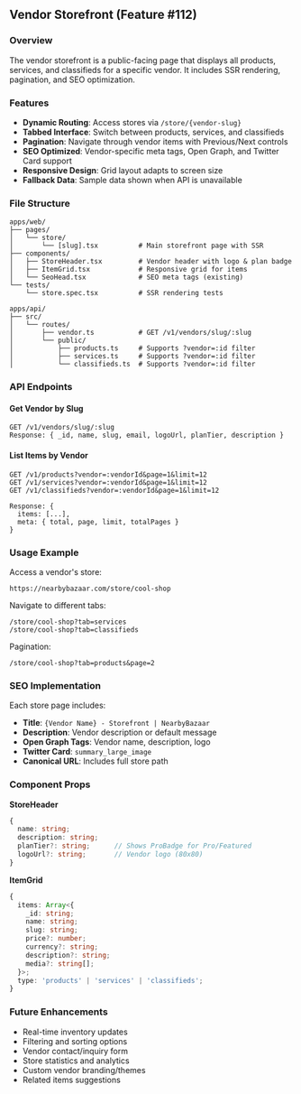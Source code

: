 ## Vendor Storefront (Feature #112)

### Overview

The vendor storefront is a public-facing page that displays all products, services, and classifieds for a specific vendor. It includes SSR rendering, pagination, and SEO optimization.

### Features

- **Dynamic Routing**: Access stores via `/store/{vendor-slug}`
- **Tabbed Interface**: Switch between products, services, and classifieds
- **Pagination**: Navigate through vendor items with Previous/Next controls
- **SEO Optimized**: Vendor-specific meta tags, Open Graph, and Twitter Card support
- **Responsive Design**: Grid layout adapts to screen size
- **Fallback Data**: Sample data shown when API is unavailable

### File Structure

```
apps/web/
├── pages/
│   └── store/
│       └── [slug].tsx          # Main storefront page with SSR
├── components/
│   ├── StoreHeader.tsx         # Vendor header with logo & plan badge
│   ├── ItemGrid.tsx            # Responsive grid for items
│   └── SeoHead.tsx             # SEO meta tags (existing)
└── tests/
    └── store.spec.tsx          # SSR rendering tests

apps/api/
├── src/
│   └── routes/
│       ├── vendor.ts           # GET /v1/vendors/slug/:slug
│       └── public/
│           ├── products.ts     # Supports ?vendor=:id filter
│           ├── services.ts     # Supports ?vendor=:id filter
│           └── classifieds.ts  # Supports ?vendor=:id filter
```

### API Endpoints

#### Get Vendor by Slug

```
GET /v1/vendors/slug/:slug
Response: { _id, name, slug, email, logoUrl, planTier, description }
```

#### List Items by Vendor

```
GET /v1/products?vendor=:vendorId&page=1&limit=12
GET /v1/services?vendor=:vendorId&page=1&limit=12
GET /v1/classifieds?vendor=:vendorId&page=1&limit=12

Response: {
  items: [...],
  meta: { total, page, limit, totalPages }
}
```

### Usage Example

Access a vendor's store:

```
https://nearbybazaar.com/store/cool-shop
```

Navigate to different tabs:

```
/store/cool-shop?tab=services
/store/cool-shop?tab=classifieds
```

Pagination:

```
/store/cool-shop?tab=products&page=2
```

### SEO Implementation

Each store page includes:

- **Title**: `{Vendor Name} - Storefront | NearbyBazaar`
- **Description**: Vendor description or default message
- **Open Graph Tags**: Vendor name, description, logo
- **Twitter Card**: `summary_large_image`
- **Canonical URL**: Includes full store path

### Component Props

**StoreHeader**

```typescript
{
  name: string;
  description: string;
  planTier?: string;      // Shows ProBadge for Pro/Featured
  logoUrl?: string;       // Vendor logo (80x80)
}
```

**ItemGrid**

```typescript
{
  items: Array<{
    _id: string;
    name: string;
    slug: string;
    price?: number;
    currency?: string;
    description?: string;
    media?: string[];
  }>;
  type: 'products' | 'services' | 'classifieds';
}
```

### Future Enhancements

- Real-time inventory updates
- Filtering and sorting options
- Vendor contact/inquiry form
- Store statistics and analytics
- Custom vendor branding/themes
- Related items suggestions
